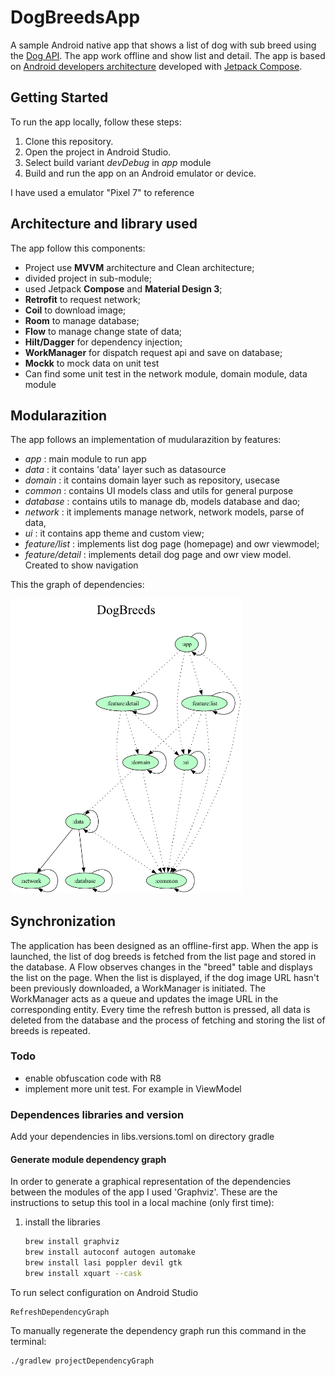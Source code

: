 # DogBreedsApp

A sample Android native app that shows a list of dog with sub breed using the [Dog API](https://dog.ceo/dog-api/).
The app work offline and show list and detail.
The app is based on [Android developers architecture](https://developer.android.com/jetpack/guide?gclsrc=ds&gclsrc=ds)
developed with [Jetpack Compose](https://developer.android.com/jetpack/compose).

## Getting Started
To run the app locally, follow these steps:

1. Clone this repository.
2. Open the project in Android Studio.
3. Select build variant *devDebug* in *app* module
4. Build and run the app on an Android emulator or device.

I have used a emulator "Pixel 7" to reference

## Architecture and library used
The app follow this components:
- Project use **MVVM** architecture and Clean architecture;
- divided project in sub-module;
- used Jetpack **Compose** and **Material Design 3**;
- **Retrofit** to request network;
- **Coil** to download image;
- **Room** to manage database;
- **Flow** to manage change state of data;
- **Hilt/Dagger** for dependency injection;
- **WorkManager** for dispatch request api and save on database;
- **Mockk** to mock data on unit test
- Can find some unit test in the network module, domain module, data module


## Modularazition
The app follows an implementation of mudularazition by features:
- *app* : main module to run app
- *data* : it contains 'data' layer such as datasource
- *domain* : it contains domain layer such as repository, usecase
- *common* : contains UI models class and utils for general purpose 
- *database* : contains utils to manage db, models database and dao;
- *network* : it implements manage network, network models, parse of data,
- *ui* : it contains app theme and custom view;
- *feature/list* : implements list dog page (homepage) and owr viewmodel;
- *feature/detail* : implements detail dog page and owr view model. Created to show navigation

This the graph of dependencies:

<img width="371" alt="Dogapp" src="https://github.com/LorenzoNiero/DogBreedsApp/blob/develop/gradle/dependency-graph/project.dot.png">

## Synchronization
The application has been designed as an offline-first app.
When the app is launched, the list of dog breeds is fetched from the list page and stored in the database.
A Flow observes changes in the "breed" table and displays the list on the page.
When the list is displayed, if the dog image URL hasn't been previously downloaded, a WorkManager is initiated.
The WorkManager acts as a queue and updates the image URL in the corresponding entity.
Every time the refresh button is pressed, all data is deleted from the database and the process of fetching and storing the list of breeds is repeated.


### Todo
- enable obfuscation code with R8
- implement more unit test. For example in ViewModel

### Dependences libraries and version
Add your dependencies in libs.versions.toml on directory gradle

#### Generate module dependency graph
In order to generate a graphical representation of the dependencies between the modules of the app I used 'Graphviz'.
These are the instructions to setup this tool in a local machine (only first time):
1. install the libraries
    ```sh
    brew install graphviz
    brew install autoconf autogen automake
    brew install lasi poppler devil gtk
    brew install xquart --cask
    ```

To run select configuration on Android Studio
```
RefreshDependencyGraph
```

To manually regenerate the dependency graph run this command in the terminal:
```sh
./gradlew projectDependencyGraph
```